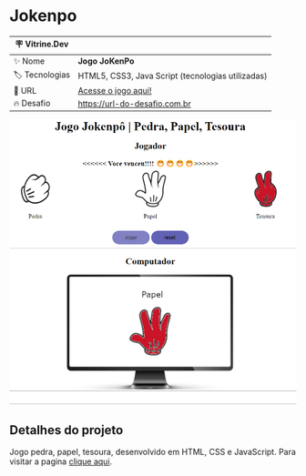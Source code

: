 # Jokenpo
 


| :placard: Vitrine.Dev |     |
| -------------  | --- |
| :sparkles: Nome        | **Jogo JoKenPo**
| :label: Tecnologias | HTML5, CSS3, Java Script (tecnologias utilizadas)
| :rocket: URL         | <a href="https://danielcosta010.github.io/Jokenpo/" target="blank">Acesse o jogo aqui!</a>
| :fire: Desafio     | https://url-do-desafio.com.br

<!-- Inserir imagem com a #vitrinedev ao final do link -->
<a href="https://danielcosta010.github.io/Jokenpo/">![Foto da capa da projeto](https://github.com/danielcosta010/Jokenpo/blob/master/img/capaJokenpo.png#vitrinedev)</a>

## Detalhes do projeto

Jogo pedra, papel, tesoura, desenvolvido em HTML, CSS e JavaScript. 
Para visitar a pagina [clique aqui](https://danielcosta010.github.io/Jokenpo/).
 

